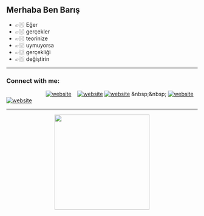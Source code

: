 
## Merhaba Ben Barış

- 👉🏼 Eğer
- 👉🏼 gerçekler
- 👉🏼 teorinize
- 👉🏼 uymuyorsa
- 👉🏼 gerçekliği
- 👉🏼 değiştirin

----------------------------------------------------------------------------------------------------------------------------
### Connect with me:


<a href="https://twitter.com/bariskypnr"><img href ="tw.jpg" width="100px"></a>
[![website]((https://github.com/bariskiyipinar/bariskiyipinar/blob/main/tw.jpg))](https://twitter.com/bariskypnr)
&nbsp;&nbsp;
[![website](./img/linkedin-light.svg)]([https://linkedin.com/in/codeSTACKr#gh-light-mode-only](https://www.linkedin.com/in/bariskypnr/))
[![website](./img/linkedin-dark.svg)]([https://linkedin.com/in/codeSTACKr#gh-dark-mode-only](https://www.linkedin.com/in/bariskypnr/))
&nbsp;&nbsp;
[![website](./img/instagram-light.svg)](https://instagram.com/codeSTACKr#gh-light-mode-only)
[![website](./img/instagram-dark.svg)](https://instagram.com/codeSTACKr#gh-dark-mode-only)



----------------------------------------------------------------------------------------------------------------------------
<center> <img height="250" src="https://raw.githubusercontent.com/laudep/code-gif-generator/master/docs/img/generating.gif"></center>




                      
